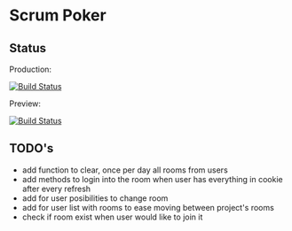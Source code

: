# Scrum Poker

## Status

Production:

[![Build Status](https://travis-ci.org/michalstol/scrum-poker.svg?branch=production)](https://travis-ci.org/michalstol/scrum-poker)

Preview:

[![Build Status](https://travis-ci.org/michalstol/scrum-poker.svg?branch=master)](https://travis-ci.org/michalstol/scrum-poker)

## TODO's

-   add function to clear, once per day all rooms from users
-   add methods to login into the room when user has everything in cookie after every refresh
-   add for user posibilities to change room
-   add for user list with rooms to ease moving between project's rooms
-   check if room exist when user would like to join it
